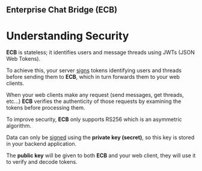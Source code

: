 ## Enterprise Chat Bridge (ECB) 
# Understanding Security

**ECB** is stateless; it identifies users and message threads using JWTs (JSON Web Tokens).  

To achieve this, your server <ins>signs</ins> tokens identifying users and threads before sending them to **ECB**, which in turn forwards them to your web clients. 

When your web clients make any request (send messages, get threads, etc...) **ECB** verifies the authenticity of those requests by examining the tokens before processing them. 

To improve security, **ECB** only supports RS256 which is an asymmetric algorithm. 

Data can only be <ins>signed</ins> using the **private key (secret)**, so this key is stored in your backend application.

The **public key** will be given to both **ECB** and your web client, they will use it to verify and decode tokens. 

